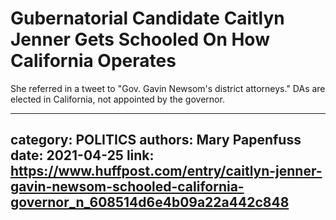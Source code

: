 # Gubernatorial Candidate Caitlyn Jenner Gets Schooled On How California Operates

She referred in a tweet to "Gov. Gavin Newsom's district attorneys." DAs are elected in California, not appointed by the governor.

---
category: POLITICS
authors: Mary Papenfuss
date: 2021-04-25
link: https://www.huffpost.com/entry/caitlyn-jenner-gavin-newsom-schooled-california-governor_n_608514d6e4b09a22a442c848
---
